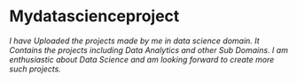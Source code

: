 # Mydatascienceproject
*I have Uploaded the projects made by me in data science domain.
It Contains the projects including Data Analytics and other Sub Domains. I am enthusiastic about Data Science
and am looking forward to create more such projects.*
